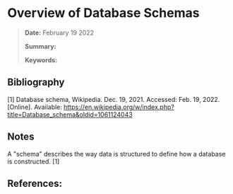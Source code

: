 # Overview of Database Schemas

> **Date:** February 19 2022
> 
> **Summary:** 
>
> **Keywords:** 

## Bibliography

[1] Database schema, Wikipedia. Dec. 19, 2021. Accessed: Feb. 19, 2022. [Online]. Available: https://en.wikipedia.org/w/index.php?title=Database_schema&oldid=1061124043


## Notes

A "schema" describes the way data is structured to define how a database is constructed. [1]

## References:

